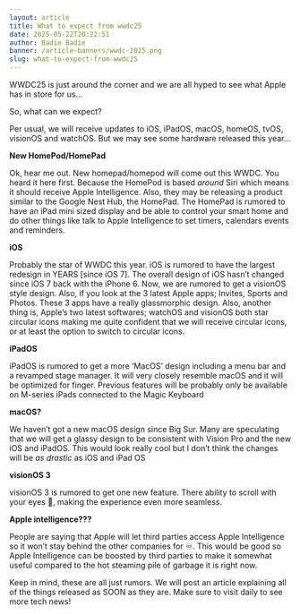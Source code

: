 ```yaml
---
layout: article
title: What to expect from wwdc25
date: 2025-05-22T20:22:51
author: Badie Badie
banner: /article-banners/wwdc-2025.png
slug: what-to-expect-from-wwdc25
---
```

WWDC25 is just around the corner and we are all hyped to see what Apple has in store for us…





So, what can we expect? 





Per usual, we will receive updates to iOS, iPadOS, macOS, homeOS, tvOS, visionOS and watchOS. But we may see some hardware released this year…





**New HomePod/HomePad**





Ok, hear me out. New homepad/homepod will come out this WWDC. You heard it here first. Because the HomePod is based _around_ Siri which means it should receive Apple Intelligence. Also, they may be releasing a product similar to the Google Nest Hub, the HomePad. The HomePad is rumored to have an iPad mini sized display and be able to control your smart home and do other things like talk to Apple Intelligence to set timers, calendars events and reminders. 





**iOS**





Probably the star of WWDC this year. iOS is rumored to have the largest redesign in YEARS [since iOS 7]. The overall design of iOS hasn’t changed since iOS 7 back with the iPhone 6. Now, we are rumored to get a visionOS style design. Also, if you look at the 3 latest Apple apps; Invites, Sports and Photos. These 3 apps have a really glassmorphic design. Also, another thing is, Apple’s two latest softwares; watchOS and visionOS both star circular icons making me quite confident that we will receive circular icons, or at least the option to switch to circular icons. 





**iPadOS**





iPadOS is rumored to get a more ’MacOS’ design including a menu bar and a revamped stage manager. It will very closely resemble macOS and it will be optimized for finger. Previous features will be probably only be available on M-series iPads connected to the Magic Keyboard 





**macOS?**





We haven’t got a new macOS design since Big Sur. Many are speculating that we will get a glassy design to be consistent with Vision Pro and the new iOS and iPadOS. This would look really cool but I don’t think the changes will be _as drastic_ as iOS and iPad OS





**visionOS 3**





visionOS 3 is rumored to get one new feature. There ability to scroll with your eyes 👀, making the experience even more seamless. 









**Apple intelligence???**





People are saying that Apple will let third parties access Apple Intelligence so it won’t stay behind the other companies for ♾️. This would be good so Apple Intelligence can be boosted by third parties to make it somewhat useful compared to the hot steaming pile of garbage it is right now. 









Keep in mind, these are all just rumors. We will post an article explaining all of the things released as SOON as they are. Make sure to visit daily to see more tech news!
